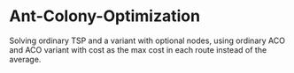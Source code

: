 # Ant-Colony-Optimization
Solving ordinary TSP and a variant with optional nodes, using ordinary ACO and ACO variant with cost as the max cost in each route instead of the average.
